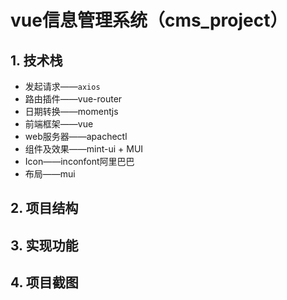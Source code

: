 # vue信息管理系统（cms_project）
## 1. 技术栈

- 发起请求——`axios`
- 路由插件——vue-router
- 日期转换——momentjs
- 前端框架——vue
- web服务器——apachectl
- 组件及效果——mint-ui + MUI
- Icon——inconfont阿里巴巴
- 布局——mui

## 2. 项目结构

## 3. 实现功能

## 4. 项目截图

